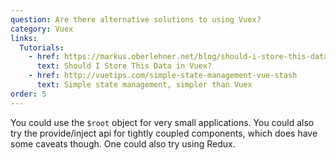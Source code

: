 ```yaml
---
question: Are there alternative solutions to using Vuex?
category: Vuex
links:
  Tutorials:
    - href: https://markus.oberlehner.net/blog/should-i-store-this-data-in-vuex/
      text: Should I Store This Data in Vuex?
    - href: http://vuetips.com/simple-state-management-vue-stash
      text: Simple state management, simpler than Vuex
order: 5
---
```


You could use the `$root` object for very small applications. You could also try the provide/inject api for tightly coupled components, which does have some caveats though. One could also try using Redux.
